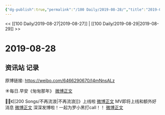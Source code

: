 ```yaml
---
{"dg-publish":true,"permalink":"/100 Daily/2019-08-28/","title":"2019-08-28","created":"2023-03-27T21:46:23.813+08:00","updated":"2023-03-27T21:46:58.048+08:00"}
---
```



<< [[100 Daily/2019-08-27\|2019-08-27]] | [[100 Daily/2019-08-29\|2019-08-29]] >>

# 2019-08-28

## 资讯站 记录

原博链接: https://weibo.com/6466290670/I4mNnsALz

☀️每日.早安《匆匆那年》
[微博正文](https://m.weibo.cn/6466290670/4410173982724616)

👏🏻《[[200 Songs/不再流浪\|不再流浪]]》上线啦
[微博正文](https://m.weibo.cn/6466290670/4410203686334896)
MV即将上线和额外好消息
[微博正文](https://m.weibo.cn/6466290670/4410321181214588)
深深发博啦！一起为罗小黑打call！！
[微博正文](https://m.weibo.cn/6466290670/4410337996714521)
